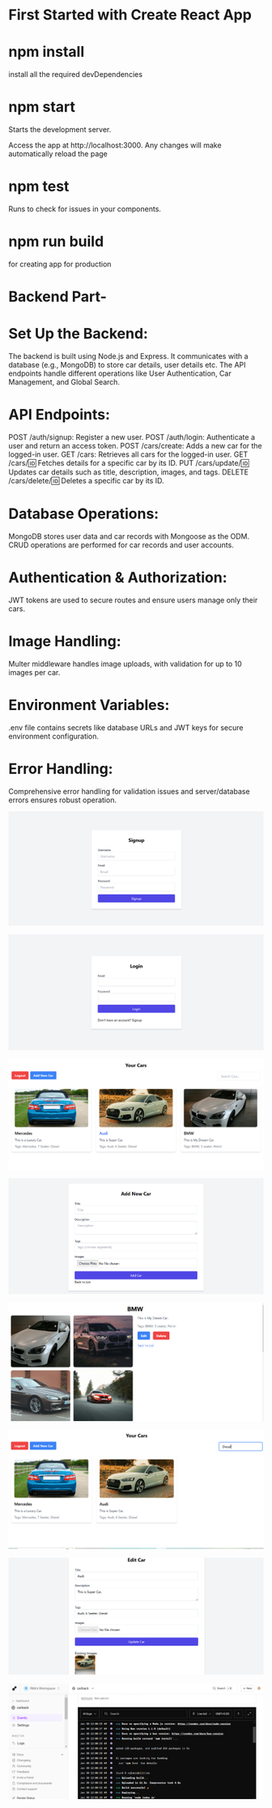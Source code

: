# First Started with Create React App

# npm install
install all the required devDependencies

# npm start
Starts the development server.

Access the app at http://localhost:3000.
Any changes will make automatically reload the page

# npm test
Runs to check for issues in your components.

# npm run build
for creating app for production

# Backend Part-

# Set Up the Backend:
The backend is built using Node.js and Express.
It communicates with a database (e.g., MongoDB) to store car details, user details etc.
The API endpoints handle different operations like User Authentication, Car Management, and Global Search.

# API Endpoints:
POST /auth/signup: Register a new user.
POST /auth/login: Authenticate a user and return an access token.
POST /cars/create: Adds a new car for the logged-in user.
GET /cars: Retrieves all cars for the logged-in user.
GET /cars/:id: Fetches details for a specific car by its ID.
PUT /cars/update/:id: Updates car details such as title, description, images, and tags.
DELETE /cars/delete/:id: Deletes a specific car by its ID.

# Database Operations:
MongoDB stores user data and car records with Mongoose as the ODM.
CRUD operations are performed for car records and user accounts.



# Authentication & Authorization:
JWT tokens are used to secure routes and ensure users manage only their cars.

# Image Handling:
Multer middleware handles image uploads, with validation for up to 10 images per car.

# Environment Variables:
.env file contains secrets like database URLs and JWT keys for secure environment configuration.

# Error Handling:
Comprehensive error handling for validation issues and server/database errors ensures robust operation.

![Image_Alt](https://github.com/Ritik046/ProjectAI/blob/ad745639f230a3535b8bf648926bbf2b0e8aefa8/m0.png)

![Image_Alt](https://github.com/Ritik046/ProjectAI/blob/766f93853967f69a98c18563b293b1750ef1fb23/m1.png)

![Image_Alt](https://github.com/Ritik046/ProjectAI/blob/78ae7d95b401ce8d81bd77f76c99e2622aacf060/m2.png)

![Image_Alt](https://github.com/Ritik046/ProjectAI/blob/3cfc4de422e4eda27477ba3a3c5d4f9acf4ea70c/m30.png)

![Image_Alt](https://github.com/Ritik046/ProjectAI/blob/867a291b6a66e61d29de0adffe9120d695b442e1/m3.png)

![Image_Alt](https://github.com/Ritik046/ProjectAI/blob/54ba7967aba335856e5bd36b6168cf3611d2fe9f/m4.png)

![Image_Alt](https://github.com/Ritik046/ProjectAI/blob/d119fd1b5e497274694b57a6b6e1d7136a59d71e/m6.png)

![Image_Alt](https://github.com/Ritik046/ProjectAI/blob/1264b4546bdeb73d719d1dd8ce04f1aff51f10f7/m8.png)
